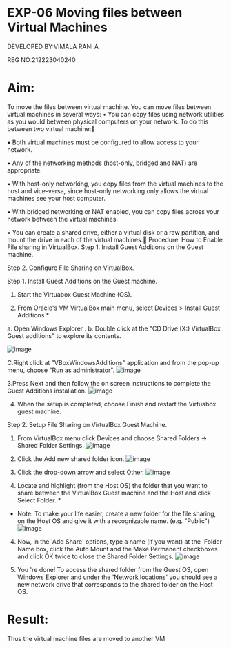# EXP-06 Moving files between Virtual Machines
DEVELOPED BY:VIMALA RANI A

REG NO:212223040240

# Aim:
To move the files between virtual machine.
 You can move files between virtual machines in several ways:
•	You can copy files using network utilities as you would between physical computers on your network. To do this between two virtual machine:

•	Both virtual machines must be configured to allow access to your network.

•	Any of the networking methods (host-only, bridged and NAT) are appropriate. 

•	With host-only networking, you copy files from the virtual machines to the host and vice-versa, since host-only networking only allows the virtual machines see your host computer.

•	With bridged networking or NAT enabled, you can copy files across your network between the virtual machines.

•	You can create a shared drive, either a virtual disk or a raw partition, and mount the drive in each of the virtual machines.
Procedure:
		How to Enable File sharing in VirtualBox. 
Step 1. Install Guest Additions on the Guest machine. 

Step 2. Configure File Sharing on VirtualBox. 
 
Step 1. Install Guest Additions on the Guest machine. 
1. Start the Virtuabox Guest Machine (OS).

2. From Oracle's VM VirtualBox main menu, select Devices > Install Guest Additions *

a.	Open Windows Explorer
                  . b. Double click at the "CD Drive (X:) VirtualBox Guest additions" to explore its contents.

![image](https://github.com/user-attachments/assets/5b2cba41-e911-4583-ba71-1c1de8fdde67)

C.Right click at "VBoxWindowsAdditions" application and from the pop-up menu, choose "Run as administrator".
 ![image](https://github.com/user-attachments/assets/a989b864-7d9d-47af-9ac0-26037f352760)



3.Press Next and then follow the on screen instructions to complete the Guest Additions installation.
![image](https://github.com/user-attachments/assets/df70b61f-137a-4f3a-a4bc-151761386944)

	 

4. When the setup is completed, choose Finish and restart the Virtuabox guest machine.
   
Step 2. Setup File Sharing on VirtualBox Guest Machine.
1. From VirtualBox menu click Devices and choose Shared Folders -> Shared Folder Settings.
![image](https://github.com/user-attachments/assets/844de900-4b87-405c-9afa-733d5e522141)


 

2. Click the Add new shared folder icon.
 ![image](https://github.com/user-attachments/assets/9a5c2ca2-e2ff-4914-8743-ff46cb04f8bc)


3. Click the drop-down arrow and select Other.
 ![image](https://github.com/user-attachments/assets/758a2a8b-a280-4284-8376-966e5ce72a76)


3.	Locate and highlight (from the Host OS) the folder that you want to share between the VirtualBox Guest machine and the Host and click Select Folder. *

* Note: To make your life easier, create a new folder for the file sharing, on the Host OS and give it with a recognizable name. (e.g. "Public")
 ![image](https://github.com/user-attachments/assets/b8003159-7cad-4c2b-aa67-f955dcf0f07c)


4.	Now, in the 'Add Share' options, type a name (if you want) at the 'Folder Name box, click the Auto Mount and the Make Permanent checkboxes and click OK twice to close the Shared Folder Settings.
 ![image](https://github.com/user-attachments/assets/94183b54-9a64-4276-b466-ceaae2cbc41b)


5.	You 're done! To access the shared folder from the Guest OS, open Windows Explorer and under the 'Network locations' you should see a new network drive that corresponds to the shared folder on the Host OS.



# Result:
Thus the virtual machine files are moved to another VM
